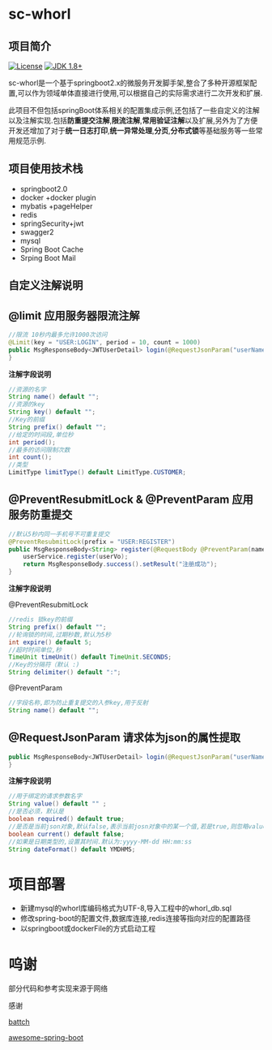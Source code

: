 # sc-whorl

## 项目简介

[![License](https://img.shields.io/github/license/Senssic/sc-whorl.svg?style=flat)](https://github.com/Senssic/sc-whorl/blob/master/LICENSE)
[![JDK 1.8+](https://img.shields.io/badge/JDK-1.8-blue.svg)](#sc-whorl)

sc-whorl是一个基于springboot2.x的微服务开发脚手架,整合了多种开源框架配置,可以作为领域单体直接进行使用,可以根据自己的实际需求进行二次开发和扩展.

此项目不但包括springBoot体系相关的配置集成示例,还包括了一些自定义的注解以及注解实现.包括**防重提交注解**,**限流注解**,**常用验证注解**以及扩展,另外为了方便开发还增加了对于**统一日志打印**,**统一异常处理**,**分页**,**分布式锁**等基础服务等一些常用规范示例.




## 项目使用技术栈

- springboot2.0
- docker +docker plugin
- mybatis +pageHelper
- redis
- springSecurity+jwt
- swagger2
- mysql
- Spring Boot Cache
- Srping Boot Mail

## 自定义注解说明

## @limit 应用服务器限流注解

```java
//限流 10秒内最多允许1000次访问
@Limit(key = "USER:LOGIN", period = 10, count = 1000)
public MsgResponseBody<JWTUserDetail> login(@RequestJsonParam("userName") String userName, @RequestJsonParam("passWord") String passWord) {
}
```

**注解字段说明**

```java
//资源的名字
String name() default "";
//资源的key
String key() default "";
//Key的前缀
String prefix() default "";
//给定的时间段,单位秒
int period();
//最多的访问限制次数
int count();
//类型
LimitType limitType() default LimitType.CUSTOMER;
```



## @PreventResubmitLock & @PreventParam 应用服务防重提交

```java
//默认5秒内同一手机号不可重复提交
@PreventResubmitLock(prefix = "USER:REGISTER")
public MsgResponseBody<String> register(@RequestBody @PreventParam(name = "userPhone") UserVo userVo) {
    userService.register(userVo);
    return MsgResponseBody.success().setResult("注册成功");
}
```

**注解字段说明**

@PreventResubmitLock

```java
//redis 锁key的前缀
String prefix() default "";
//轮询锁的时间,过期秒数,默认为5秒
int expire() default 5;
//超时时间单位,秒
TimeUnit timeUnit() default TimeUnit.SECONDS;
//Key的分隔符（默认 :)
String delimiter() default ":";
```

@PreventParam

```java
//字段名称,即为防止重复提交的入参key,用于反射
String name() default "";
```

## @RequestJsonParam 请求体为json的属性提取

```java
public MsgResponseBody<JWTUserDetail> login(@RequestJsonParam("userName") String userName, @RequestJsonParam("passWord") String passWord) {
}
```

**注解字段说明**

```java
//用于绑定的请求参数名字
String value() default "" ;
//是否必须，默认是
boolean required() default true;
//是否是当前json对象,默认false,表示当前josn对象中的某一个值,若是true,则忽略value
boolean current() default false;
//如果是日期类型的,设置其时间.默认为:yyyy-MM-dd HH:mm:ss
String dateFormat() default YMDHMS;
```

# 项目部署

- 新建mysql的whorl库编码格式为UTF-8,导入工程中的whorl_db.sql
- 修改spring-boot的配置文件,数据库连接,redis连接等指向对应的配置路径
- 以springboot或dockerFile的方式启动工程





# 呜谢

部分代码和参考实现来源于网络

感谢

[battch](https://blog.battcn.com/categories/SpringBoot/)

[awesome-spring-boot](https://github.com/ityouknow/awesome-spring-boot)

